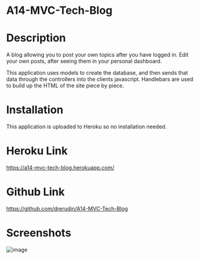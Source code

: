 # A14-MVC-Tech-Blog

# Description

A blog allowing you to post your own topics after you have logged in.
Edit your own posts, after seeing them in your personal dashboard.

This application uses models to create the database, and then sends that data through the controllers into the clients javascript.
Handlebars are used to build up the HTML of the site piece by piece.

# Installation

This application is uploaded to Heroku so no installation needed.

# Heroku Link

https://a14-mvc-tech-blog.herokuapp.com/

# Github Link

https://github.com/drerudin/A14-MVC-Tech-Blog

# Screenshots

![image](https://user-images.githubusercontent.com/99576524/188300994-80ea7c33-187d-4916-8123-3ea2209c5791.png)
